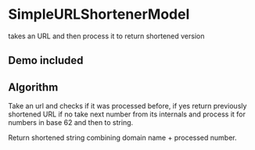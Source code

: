 # SimpleURLShortenerModel
takes an URL and then process it to return shortened version

## Demo included

## Algorithm
Take an url and checks if it was processed before,
if yes return previously shortened URL
if no take next number from its internals and process it
for numbers in base 62 and then to string.

Return shortened string combining domain name + processed number.
